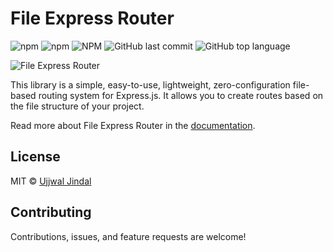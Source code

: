 # File Express Router

![npm](https://img.shields.io/npm/v/file-express-router) ![npm](https://img.shields.io/npm/dt/file-express-router) ![NPM](https://img.shields.io/npm/l/file-express-router) ![GitHub last commit](https://img.shields.io/github/last-commit/jindalujjwal0720/file-express-router) ![GitHub top language](https://img.shields.io/github/languages/top/jindalujjwal0720/file-express-router)

![File Express Router](https://raw.githubusercontent.com/jindalujjwal0720/file-express-router/master/docs/static/img/docusaurus-social-card.jpg)

This library is a simple, easy-to-use, lightweight, zero-configuration file-based routing system for Express.js. It allows you to create routes based on the file structure of your project.

Read more about File Express Router in the [documentation](https://jindalujjwal0720.github.io/file-express-router/).

## License

MIT © [Ujjwal Jindal](LICENSE)

## Contributing

Contributions, issues, and feature requests are welcome!
